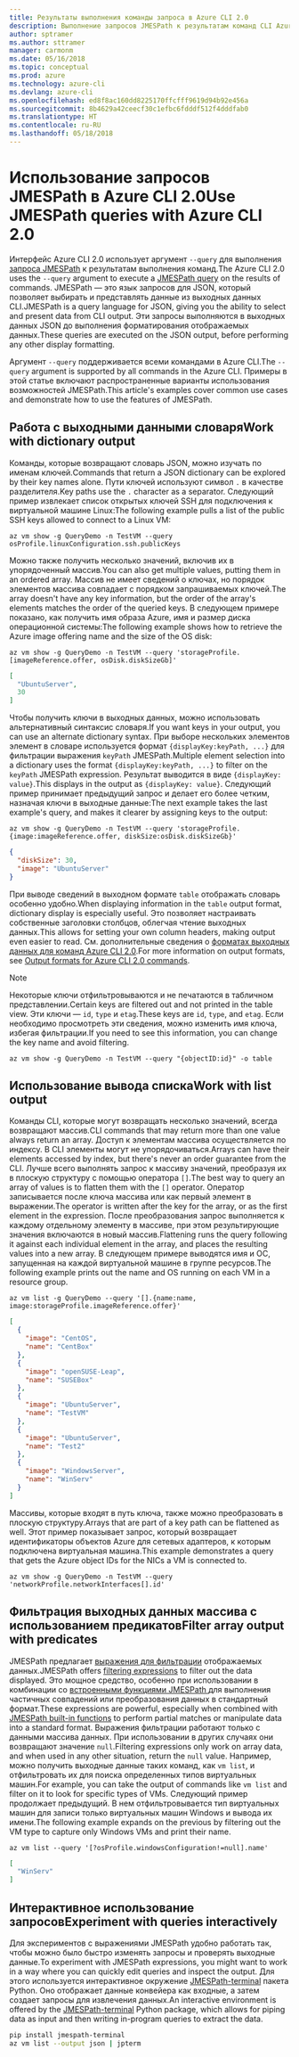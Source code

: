 ```yaml
---
title: Результаты выполнения команды запроса в Azure CLI 2.0
description: Выполнение запросов JMESPath к результатам команд CLI Azure 2.0.
author: sptramer
ms.author: sttramer
manager: carmonm
ms.date: 05/16/2018
ms.topic: conceptual
ms.prod: azure
ms.technology: azure-cli
ms.devlang: azure-cli
ms.openlocfilehash: ed8f8ac160dd8225170ffcfff9619d94b92e456a
ms.sourcegitcommit: 8b4629a42ceecf30c1efbc6fdddf512f4dddfab0
ms.translationtype: HT
ms.contentlocale: ru-RU
ms.lasthandoff: 05/18/2018
---
```

# <a name="use-jmespath-queries-with-azure-cli-20"></a><span data-ttu-id="ce446-103">Использование запросов JMESPath в Azure CLI 2.0</span><span class="sxs-lookup"><span data-stu-id="ce446-103">Use JMESPath queries with Azure CLI 2.0</span></span>

<span data-ttu-id="ce446-104">Интерфейс Azure CLI 2.0 использует аргумент `--query` для выполнения [запроса JMESPath](http://jmespath.org) к результатам выполнения команд.</span><span class="sxs-lookup"><span data-stu-id="ce446-104">The Azure CLI 2.0 uses the `--query` argument to execute a [JMESPath query](http://jmespath.org) on the results of commands.</span></span> <span data-ttu-id="ce446-105">JMESPath — это язык запросов для JSON, который позволяет выбирать и представлять данные из выходных данных CLI.</span><span class="sxs-lookup"><span data-stu-id="ce446-105">JMESPath is a query language for JSON, giving you the ability to select and present data from CLI output.</span></span> <span data-ttu-id="ce446-106">Эти запросы выполняются в выходных данных JSON до выполнения форматирования отображаемых данных.</span><span class="sxs-lookup"><span data-stu-id="ce446-106">These queries are executed on the JSON output, before performing any other display formatting.</span></span>

<span data-ttu-id="ce446-107">Аргумент `--query` поддерживается всеми командами в Azure CLI.</span><span class="sxs-lookup"><span data-stu-id="ce446-107">The `--query` argument is supported by all commands in the Azure CLI.</span></span> <span data-ttu-id="ce446-108">Примеры в этой статье включают распространенные варианты использования возможностей JMESPath.</span><span class="sxs-lookup"><span data-stu-id="ce446-108">This article's examples cover common use cases and demonstrate how to use the features of JMESPath.</span></span>

## <a name="work-with-dictionary-output"></a><span data-ttu-id="ce446-109">Работа с выходными данными словаря</span><span class="sxs-lookup"><span data-stu-id="ce446-109">Work with dictionary output</span></span>

<span data-ttu-id="ce446-110">Команды, которые возвращают словарь JSON, можно изучать по именам ключей.</span><span class="sxs-lookup"><span data-stu-id="ce446-110">Commands that return a JSON dictionary can be explored by their key names alone.</span></span> <span data-ttu-id="ce446-111">Пути ключей используют символ `.` в качестве разделителя.</span><span class="sxs-lookup"><span data-stu-id="ce446-111">Key paths use the `.` character as a separator.</span></span> <span data-ttu-id="ce446-112">Следующий пример извлекает список открытых ключей SSH для подключения к виртуальной машине Linux:</span><span class="sxs-lookup"><span data-stu-id="ce446-112">The following example pulls a list of the public SSH keys allowed to connect to a Linux VM:</span></span>

```azurecli-interactive
az vm show -g QueryDemo -n TestVM --query osProfile.linuxConfiguration.ssh.publicKeys
```

<span data-ttu-id="ce446-113">Можно также получить несколько значений, включив их в упорядоченный массив.</span><span class="sxs-lookup"><span data-stu-id="ce446-113">You can also get multiple values, putting them in an ordered array.</span></span> <span data-ttu-id="ce446-114">Массив не имеет сведений о ключах, но порядок элементов массива совпадает с порядком запрашиваемых ключей.</span><span class="sxs-lookup"><span data-stu-id="ce446-114">The array doesn't have any key information, but the order of the array's elements matches the order of the queried keys.</span></span> <span data-ttu-id="ce446-115">В следующем примере показано, как получить имя образа Azure, имя и размер диска операционной системы:</span><span class="sxs-lookup"><span data-stu-id="ce446-115">The following example shows how to retrieve the Azure image offering name and the size of the OS disk:</span></span>

```azurecli-interactive
az vm show -g QueryDemo -n TestVM --query 'storageProfile.[imageReference.offer, osDisk.diskSizeGb]'
```

```json
[
  "UbuntuServer",
  30
]
```

<span data-ttu-id="ce446-116">Чтобы получить ключи в выходных данных, можно использовать альтернативный синтаксис словаря.</span><span class="sxs-lookup"><span data-stu-id="ce446-116">If you want keys in your output, you can use an alternate dictionary syntax.</span></span> <span data-ttu-id="ce446-117">При выборе нескольких элементов элемент в словаре используется формат `{displayKey:keyPath, ...}` для фильтрации выражения `keyPath` JMESPath.</span><span class="sxs-lookup"><span data-stu-id="ce446-117">Multiple element selection into a dictionary uses the format `{displayKey:keyPath, ...}` to filter on the `keyPath` JMESPath expression.</span></span> <span data-ttu-id="ce446-118">Результат выводится в виде `{displayKey: value}`.</span><span class="sxs-lookup"><span data-stu-id="ce446-118">This displays in the output as `{displayKey: value}`.</span></span> <span data-ttu-id="ce446-119">Следующий пример принимает предыдущий запрос и делает его более четким, назначая ключи в выходные данные:</span><span class="sxs-lookup"><span data-stu-id="ce446-119">The next example takes the last example's query, and makes it clearer by assigning keys to the output:</span></span>

```azurecli-interactive
az vm show -g QueryDemo -n TestVM --query 'storageProfile.{image:imageReference.offer, diskSize:osDisk.diskSizeGb}'
```

```json
{
  "diskSize": 30,
  "image": "UbuntuServer"
}
```

<span data-ttu-id="ce446-120">При выводе сведений в выходном формате `table` отображать словарь особенно удобно.</span><span class="sxs-lookup"><span data-stu-id="ce446-120">When displaying information in the `table` output format, dictionary display is especially useful.</span></span> <span data-ttu-id="ce446-121">Это позволяет настраивать собственные заголовки столбцов, облегчая чтение выходных данных.</span><span class="sxs-lookup"><span data-stu-id="ce446-121">This allows for setting your own column headers, making output even easier to read.</span></span> <span data-ttu-id="ce446-122">См. дополнительные сведения о [форматах выходных данных для команд Azure CLI 2.0](/cli/azure/format-output-azure-cli).</span><span class="sxs-lookup"><span data-stu-id="ce446-122">For more information on output formats, see [Output formats for Azure CLI 2.0 commands](/cli/azure/format-output-azure-cli).</span></span>

> [!NOTE]
> <span data-ttu-id="ce446-123">Некоторые ключи отфильтровываются и не печатаются в табличном представлении.</span><span class="sxs-lookup"><span data-stu-id="ce446-123">Certain keys are filtered out and not printed in the table view.</span></span> <span data-ttu-id="ce446-124">Эти ключи — `id`, `type` и `etag`.</span><span class="sxs-lookup"><span data-stu-id="ce446-124">These keys are `id`, `type`, and `etag`.</span></span> <span data-ttu-id="ce446-125">Если необходимо просмотреть эти сведения, можно изменить имя ключа, избегая фильтрации.</span><span class="sxs-lookup"><span data-stu-id="ce446-125">If you need to see this information, you can change the key name and avoid filtering.</span></span>
>
> ```azurecli
> az vm show -g QueryDemo -n TestVM --query "{objectID:id}" -o table
> ```

## <a name="work-with-list-output"></a><span data-ttu-id="ce446-126">Использование вывода списка</span><span class="sxs-lookup"><span data-stu-id="ce446-126">Work with list output</span></span>

<span data-ttu-id="ce446-127">Команды CLI, которые могут возвращать несколько значений, всегда возвращают массив.</span><span class="sxs-lookup"><span data-stu-id="ce446-127">CLI commands that may return more than one value always return an array.</span></span> <span data-ttu-id="ce446-128">Доступ к элементам массива осуществляется по индексу. В CLI элементы могут не упорядочиваться.</span><span class="sxs-lookup"><span data-stu-id="ce446-128">Arrays can have their elements accessed by index, but there's never an order guarantee from the CLI.</span></span> <span data-ttu-id="ce446-129">Лучше всего выполнять запрос к массиву значений, преобразуя их в плоскую структуру с помощью оператора `[]`.</span><span class="sxs-lookup"><span data-stu-id="ce446-129">The best way to query an array of values is to flatten them with the `[]` operator.</span></span> <span data-ttu-id="ce446-130">Оператор записывается после ключа массива или как первый элемент в выражении.</span><span class="sxs-lookup"><span data-stu-id="ce446-130">The operator is written after the key for the array, or as the first element in the expression.</span></span> <span data-ttu-id="ce446-131">После преобразования запрос выполняется к каждому отдельному элементу в массиве, при этом результирующие значения включаются в новый массив.</span><span class="sxs-lookup"><span data-stu-id="ce446-131">Flattening runs the query following it against each individual element in the array, and places the resulting values into a new array.</span></span> <span data-ttu-id="ce446-132">В следующем примере выводятся имя и ОС, запущенная на каждой виртуальной машине в группе ресурсов.</span><span class="sxs-lookup"><span data-stu-id="ce446-132">The following example prints out the name and OS running on each VM in a resource group.</span></span> 

```azurecli-interactive
az vm list -g QueryDemo --query '[].{name:name, image:storageProfile.imageReference.offer}'
```

```json
[
  {
    "image": "CentOS",
    "name": "CentBox"
  },
  {
    "image": "openSUSE-Leap",
    "name": "SUSEBox"
  },
  {
    "image": "UbuntuServer",
    "name": "TestVM"
  },
  {
    "image": "UbuntuServer",
    "name": "Test2"
  },
  {
    "image": "WindowsServer",
    "name": "WinServ"
  }
]
```

<span data-ttu-id="ce446-133">Массивы, которые входят в путь ключа, также можно преобразовать в плоскую структуру.</span><span class="sxs-lookup"><span data-stu-id="ce446-133">Arrays that are part of a key path can be flattened as well.</span></span> <span data-ttu-id="ce446-134">Этот пример показывает запрос, который возвращает идентификаторы объектов Azure для сетевых адаптеров, к которым подключена виртуальная машина.</span><span class="sxs-lookup"><span data-stu-id="ce446-134">This example demonstrates a query that gets the Azure object IDs for the NICs a VM is connected to.</span></span>

```azurecli-interactive
az vm show -g QueryDemo -n TestVM --query 'networkProfile.networkInterfaces[].id'
```

## <a name="filter-array-output-with-predicates"></a><span data-ttu-id="ce446-135">Фильтрация выходных данных массива с использованием предикатов</span><span class="sxs-lookup"><span data-stu-id="ce446-135">Filter array output with predicates</span></span>

<span data-ttu-id="ce446-136">JMESPath предлагает [выражения для фильтрации](http://jmespath.org/specification.html#filterexpressions) отображаемых данных.</span><span class="sxs-lookup"><span data-stu-id="ce446-136">JMESPath offers [filtering expressions](http://jmespath.org/specification.html#filterexpressions) to filter out the data displayed.</span></span> <span data-ttu-id="ce446-137">Это мощное средство, особенно при использовании в комбинации со [встроенными функциями JMESPath ](http://jmespath.org/specification.html#built-in-functions) для выполнения частичных совпадений или преобразования данных в стандартный формат.</span><span class="sxs-lookup"><span data-stu-id="ce446-137">These expressions are powerful, especially when combined with [JMESPath built-in functions](http://jmespath.org/specification.html#built-in-functions) to perform partial matches or manipulate data into a standard format.</span></span> <span data-ttu-id="ce446-138">Выражения фильтрации работают только с данными массива данных. При использовании в других случаях они возвращают значение `null`.</span><span class="sxs-lookup"><span data-stu-id="ce446-138">Filtering expressions only work on array data, and when used in any other situation, return the `null` value.</span></span> <span data-ttu-id="ce446-139">Например, можно получить выходные данные таких команд, как `vm list`, и отфильтровать их для поиска определенных типов виртуальных машин.</span><span class="sxs-lookup"><span data-stu-id="ce446-139">For example, you can take the output of commands like `vm list` and filter on it to look for specific types of VMs.</span></span> <span data-ttu-id="ce446-140">Следующий пример продолжает предыдущий. В нем отфильтровывается тип виртуальных машин для записи только виртуальных машин Windows и вывода их имени.</span><span class="sxs-lookup"><span data-stu-id="ce446-140">The following example expands on the previous by filtering out the VM type to capture only Windows VMs and print their name.</span></span>

```azurecli-interactive
az vm list --query '[?osProfile.windowsConfiguration!=null].name'
```

```json
[
  "WinServ"
]
```

## <a name="experiment-with-queries-interactively"></a><span data-ttu-id="ce446-141">Интерактивное использование запросов</span><span class="sxs-lookup"><span data-stu-id="ce446-141">Experiment with queries interactively</span></span>

<span data-ttu-id="ce446-142">Для экспериментов с выражениями JMESPath удобно работать так, чтобы можно было быстро изменять запросы и проверять выходные данные.</span><span class="sxs-lookup"><span data-stu-id="ce446-142">To experiment with JMESPath expressions, you might want to work in a way where you can quickly edit queries and inspect the output.</span></span> <span data-ttu-id="ce446-143">Для этого используется интерактивное окружение [JMESPath-terminal](https://github.com/jmespath/jmespath.terminal) пакета Python. Оно отображает данные конвейера как входные, а затем создает запросы для извлечения данных.</span><span class="sxs-lookup"><span data-stu-id="ce446-143">An interactive environment is offered by the [JMESPath-terminal](https://github.com/jmespath/jmespath.terminal) Python package, which allows for piping data as input and then writing in-program queries to extract the data.</span></span>

```bash
pip install jmespath-terminal
az vm list --output json | jpterm
```
